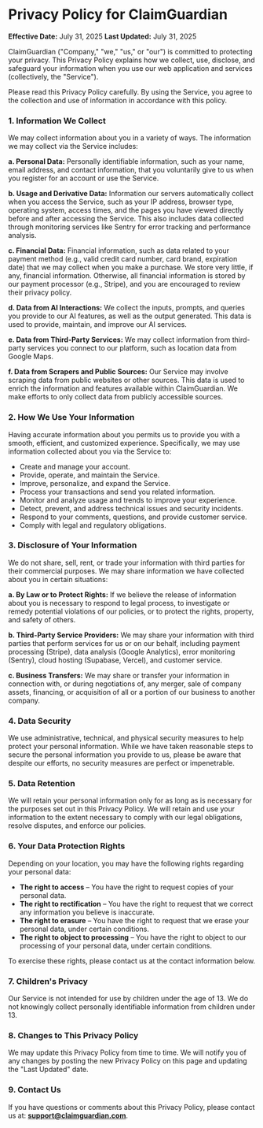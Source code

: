 
# Privacy Policy for ClaimGuardian

**Effective Date:** July 31, 2025
**Last Updated:** July 31, 2025

ClaimGuardian ("Company," "we," "us," or "our") is committed to protecting your privacy. This Privacy Policy explains how we collect, use, disclose, and safeguard your information when you use our web application and services (collectively, the "Service").

Please read this Privacy Policy carefully. By using the Service, you agree to the collection and use of information in accordance with this policy.

### 1. Information We Collect

We may collect information about you in a variety of ways. The information we may collect via the Service includes:

**a. Personal Data:**
Personally identifiable information, such as your name, email address, and contact information, that you voluntarily give to us when you register for an account or use the Service.

**b. Usage and Derivative Data:**
Information our servers automatically collect when you access the Service, such as your IP address, browser type, operating system, access times, and the pages you have viewed directly before and after accessing the Service. This also includes data collected through monitoring services like Sentry for error tracking and performance analysis.

**c. Financial Data:**
Financial information, such as data related to your payment method (e.g., valid credit card number, card brand, expiration date) that we may collect when you make a purchase. We store very little, if any, financial information. Otherwise, all financial information is stored by our payment processor (e.g., Stripe), and you are encouraged to review their privacy policy.

**d. Data from AI Interactions:**
We collect the inputs, prompts, and queries you provide to our AI features, as well as the output generated. This data is used to provide, maintain, and improve our AI services.

**e. Data from Third-Party Services:**
We may collect information from third-party services you connect to our platform, such as location data from Google Maps.

**f. Data from Scrapers and Public Sources:**
Our Service may involve scraping data from public websites or other sources. This data is used to enrich the information and features available within ClaimGuardian. We make efforts to only collect data from publicly accessible sources.

### 2. How We Use Your Information

Having accurate information about you permits us to provide you with a smooth, efficient, and customized experience. Specifically, we may use information collected about you via the Service to:
- Create and manage your account.
- Provide, operate, and maintain the Service.
- Improve, personalize, and expand the Service.
- Process your transactions and send you related information.
- Monitor and analyze usage and trends to improve your experience.
- Detect, prevent, and address technical issues and security incidents.
- Respond to your comments, questions, and provide customer service.
- Comply with legal and regulatory obligations.

### 3. Disclosure of Your Information

We do not share, sell, rent, or trade your information with third parties for their commercial purposes. We may share information we have collected about you in certain situations:

**a. By Law or to Protect Rights:**
If we believe the release of information about you is necessary to respond to legal process, to investigate or remedy potential violations of our policies, or to protect the rights, property, and safety of others.

**b. Third-Party Service Providers:**
We may share your information with third parties that perform services for us or on our behalf, including payment processing (Stripe), data analysis (Google Analytics), error monitoring (Sentry), cloud hosting (Supabase, Vercel), and customer service.

**c. Business Transfers:**
We may share or transfer your information in connection with, or during negotiations of, any merger, sale of company assets, financing, or acquisition of all or a portion of our business to another company.

### 4. Data Security

We use administrative, technical, and physical security measures to help protect your personal information. While we have taken reasonable steps to secure the personal information you provide to us, please be aware that despite our efforts, no security measures are perfect or impenetrable.

### 5. Data Retention

We will retain your personal information only for as long as is necessary for the purposes set out in this Privacy Policy. We will retain and use your information to the extent necessary to comply with our legal obligations, resolve disputes, and enforce our policies.

### 6. Your Data Protection Rights

Depending on your location, you may have the following rights regarding your personal data:
- **The right to access** – You have the right to request copies of your personal data.
- **The right to rectification** – You have the right to request that we correct any information you believe is inaccurate.
- **The right to erasure** – You have the right to request that we erase your personal data, under certain conditions.
- **The right to object to processing** – You have the right to object to our processing of your personal data, under certain conditions.

To exercise these rights, please contact us at the contact information below.

### 7. Children's Privacy

Our Service is not intended for use by children under the age of 13. We do not knowingly collect personally identifiable information from children under 13.

### 8. Changes to This Privacy Policy

We may update this Privacy Policy from time to time. We will notify you of any changes by posting the new Privacy Policy on this page and updating the "Last Updated" date.

### 9. Contact Us

If you have questions or comments about this Privacy Policy, please contact us at: **support@claimguardian.com**.
